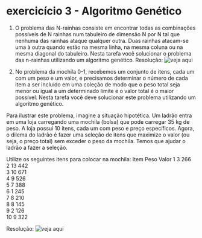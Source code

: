# **exercicício 3 - Algoritmo Genético**
1. O problema das N-rainhas consiste em encontrar todas as combinações possíveis de N rainhas num tabuleiro de dimensão N por N tal que nenhuma das rainhas ataque qualquer outra. Duas rainhas atacam-se uma à outra quando estão na mesma linha, na mesma coluna ou na mesma diagonal do tabuleiro. Nesta tarefa você solucionar o problema das n-rainhas utilizando um algoritmo genético.
Resolução: ![veja aqui](/exercicios/exercicio3AlgGenetico/n_queen_guilherme/)

2. No problema da mochila 0-1, recebemos um conjunto de itens, cada um com um peso e um valor, e precisamos determinar o número de cada item a ser incluído em uma coleção de modo que o peso total seja menor ou igual a um determinado limite e o valor total é o maior possível. Nesta tarefa você deve solucionar este problema utilizando um algoritmo genético.

Para ilustrar este problema, imagine a situação hipotética. Um ladrão entra em uma loja carregando uma mochila (bolsa) que pode carregar 35 kg de peso. A loja possui 10 itens, cada um com peso e preço específicos. Agora, o dilema do ladrão é fazer uma seleção de itens que maximize o valor (ou seja, o preço total) sem exceder o peso da mochila. Temos que ajudar o ladrão a fazer a seleção.

Utilize os seguintes itens para colocar na mochila:
Item Peso Valor
1 3 266  
2 13 442  
3 10 671  
4 9 526  
5 7 388  
6 1 245  
7 8 210  
8 8 145  
9 2 126  
10 9 322

Resolução: ![veja aqui](/exercicios/exercicio3AlgGenetico/mochila_guilherme/)